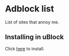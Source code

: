 # Adblock list

List of sites that annoy me.

## Installing in uBlock

Click [here](ubo://subscribe?location=https://raw.githubusercontent.com/JanRK/ITmatic/master/AdBlock/Adblock.txt&title=JK%20List) to install.
